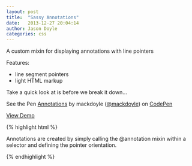 ```yaml
---
layout: post
title:  "Sassy Annotations"
date:   2013-12-27 20:04:14
author: Jason Doyle
categories: css
---
```


A custom mixin for displaying annotations with line pointers

Features:
- line segment pointers
- light HTML markup

Take a quick look at is before we break it down...
<p data-height="1200" data-theme-id="0" data-slug-hash="dayFB" data-user="mackdoyle" data-default-tab="result" class='codepen'>
  See the Pen <a href='http://codepen.io/mackdoyle/pen/dayFB'>Annotations</a> by mackdoyle (<a href='http://codepen.io/mackdoyle'>@mackdoyle</a>) on <a href='http://codepen.io'>CodePen</a>
</p>
<script src="//codepen.io/assets/embed/ei.js"></script>

<a href="#" data-reveal-id="inPostModal" class="more">View Demo</a>

{% highlight html %}
  <div class="annotation-one down-right">
			<div class="endpoint"></div>
			<p>Annotations are created by simply calling the @annotation mixin within a selector and defining the pointer orientation.</p>
		</div>
{% endhighlight %}


